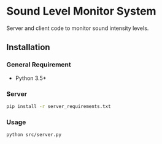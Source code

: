 
# Sound Level Monitor System

Server and client code to monitor sound intensity levels.

## Installation

### General Requirement

- Python 3.5+

### Server

```sh
pip install -r server_requirements.txt
```

### Usage

```sh
python src/server.py
```
